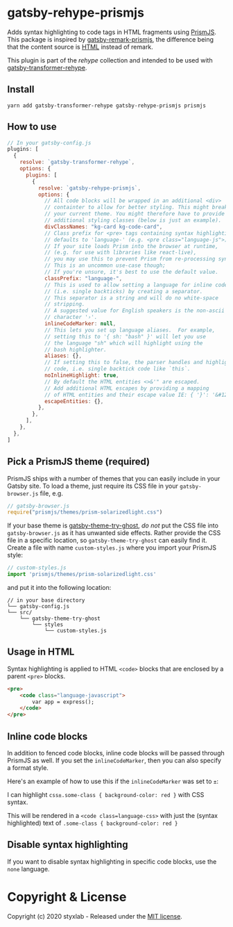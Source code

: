 # gatsby-rehype-prismjs

Adds syntax highlighting to code tags in HTML fragments using [PrismJS](http://prismjs.com/). This package is inspired by [gatsby-remark-prismjs](https://www.gatsbyjs.org/packages/gatsby-remark-prismjs/), the difference being that the content source is [HTML](https://www.w3schools.com/html/) instead of remark.

This plugin is part of the *rehype* collection and intended to be used with [gatsby-transformer-rehype](https://github.com/styxlab/gatsby-theme-try-ghost/tree/master/packages/gatsby-transformer-rehype).


## Install

`yarn add gatsby-transformer-rehype gatsby-rehype-prismjs prismjs`


## How to use

```javascript
// In your gatsby-config.js
plugins: [
  {
    resolve: `gatsby-transformer-rehype`,
    options: {
      plugins: [
        {
          resolve: `gatsby-rehype-prismjs`,
          options: {
            // All code blocks will be wrapped in an additional <div>
            // containter to allow for better styling. This might break
            // your current theme. You might therefore have to provide
            // additional styling classes (below is just an example).
            divClassNames: "kg-card kg-code-card",
            // Class prefix for <pre> tags containing syntax highlighting;
            // defaults to 'language-' (e.g. <pre class="language-js">).
            // If your site loads Prism into the browser at runtime,
            // (e.g. for use with libraries like react-live),
            // you may use this to prevent Prism from re-processing syntax.
            // This is an uncommon use-case though;
            // If you're unsure, it's best to use the default value.
            classPrefix: "language-",
            // This is used to allow setting a language for inline code
            // (i.e. single backticks) by creating a separator.
            // This separator is a string and will do no white-space
            // stripping.
            // A suggested value for English speakers is the non-ascii
            // character '›'.
            inlineCodeMarker: null,
            // This lets you set up language aliases.  For example,
            // setting this to '{ sh: "bash" }' will let you use
            // the language "sh" which will highlight using the
            // bash highlighter.
            aliases: {},
            // If setting this to false, the parser handles and highlights inline
            // code, i.e. single backtick code like `this`.
            noInlineHighlight: true,
            // By default the HTML entities <>&'" are escaped.
            // Add additional HTML escapes by providing a mapping
            // of HTML entities and their escape value IE: { '}': '&#123;' }
            escapeEntities: {},
          },
        },
      ],
    },
  },
]
```

## Pick a PrismJS theme (required)

PrismJS ships with a number of themes that you can easily include in your Gatsby site. To load a theme, just require its CSS file in your `gatsby-browser.js` file, e.g.

```javascript
// gatsby-browser.js
require("prismjs/themes/prism-solarizedlight.css")
```

If your base theme is [gatsby-theme-try-ghost](https://github.com/styxlab/gatsby-theme-try-ghost/tree/master/packages/gatsby-theme-try-ghost), *do not* put the CSS file into `gatsby-browser.js` as it has unwanted side effects. Rather provide the CSS file in a specific location, so `gatsby-theme-try-ghost` can easily find it. Create a file with name `custom-styles.js` where you import your PrismJS style:

```javascript
// custom-styles.js
import 'prismjs/themes/prism-solarizedlight.css'
````

and put it into the following location:

```text
// in your base directory
└── gatsby-config.js
└── src/
    └── gatsby-theme-try-ghost
        └── styles
            └── custom-styles.js
```

## Usage in HTML

Syntax highlighting is applied to HTML `<code>` blocks that are enclosed by a parent `<pre>` blocks.

```html
<pre>
    <code class="language-javascript">
        var app = express();
    </code>
</pre>
```

## Inline code blocks

In addition to fenced code blocks, inline code blocks will be passed through PrismJS as well. If you set the `inlineCodeMarker`, then you can also specify a format style.

Here's an example of how to use this if the `inlineCodeMarker` was set to `±`:

I can highlight `css±.some-class { background-color: red }` with CSS syntax.

This will be rendered in a `<code class=language-css>` with just the (syntax highlighted) text of `.some-class { background-color: red }`


## Disable syntax highlighting

If you want to disable syntax highlighting in specific code blocks, use the `none` language.


# Copyright & License

Copyright (c) 2020 styxlab - Released under the [MIT license](LICENSE).
